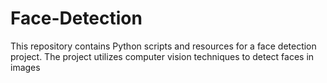 # Face-Detection
This repository contains Python scripts and resources for a face detection project. The project utilizes computer vision techniques to detect faces in images 
